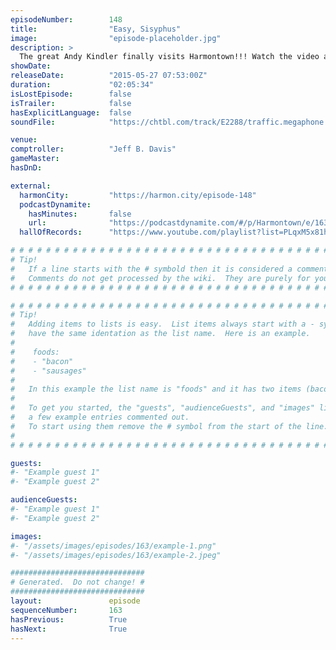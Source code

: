 ```yaml
---
episodeNumber:        148
title:                "Easy, Sisyphus"
image:                "episode-placeholder.jpg"
description: >
  The great Andy Kindler finally visits Harmontown!!! Watch the video at harmontown.com/live and become a member!
showDate:             
releaseDate:          "2015-05-27 07:53:00Z"
duration:             "02:05:34"
isLostEpisode:        false
isTrailer:            false
hasExplicitLanguage:  false
soundFile:            "https://chtbl.com/track/E2288/traffic.megaphone.fm/STA9127618283.mp3?updated=1561766439"

venue:                
comptroller:          "Jeff B. Davis"
gameMaster:           
hasDnD:               

external:
  harmonCity:         "https://harmon.city/episode-148"
  podcastDynamite:
    hasMinutes:       false
    url:              "https://podcastdynamite.com/#/p/Harmontown/e/163/148"
  hallOfRecords:      "https://www.youtube.com/playlist?list=PLqxM5x81hNObpASCG-DSZGnLmir2wsFDJ"

# # # # # # # # # # # # # # # # # # # # # # # # # # # # # # # # # # # # # # # # # # # # #
# Tip!
#   If a line starts with the # symbold then it is considered a comment.
#   Comments do not get processed by the wiki.  They are purely for your information.
# # # # # # # # # # # # # # # # # # # # # # # # # # # # # # # # # # # # # # # # # # # # #

# # # # # # # # # # # # # # # # # # # # # # # # # # # # # # # # # # # # # # # # # # # # #
# Tip!
#   Adding items to lists is easy.  List items always start with a - symbol and have
#   have the same identation as the list name.  Here is an example.
#
#    foods:
#    - "bacon"
#    - "sausages"
#
#   In this example the list name is "foods" and it has two items (bacon, and sausages).
#
#   To get you started, the "guests", "audienceGuests", and "images" lists below have
#   a few example entries commented out.
#   To start using them remove the # symbol from the start of the line.
#
# # # # # # # # # # # # # # # # # # # # # # # # # # # # # # # # # # # # # # # # # # # # #

guests:
#- "Example guest 1"
#- "Example guest 2"

audienceGuests:
#- "Example guest 1"
#- "Example guest 2"

images:
#- "/assets/images/episodes/163/example-1.png"
#- "/assets/images/episodes/163/example-2.jpeg"

##############################
# Generated.  Do not change! #
##############################
layout:               episode
sequenceNumber:       163
hasPrevious:          True
hasNext:              True
---
```


<!-- The episode description will be rendered here -->

<!-- Add your content BELOW here -->
<!-- vvvvvvvvvvvvvvvvvvvvvvvvvvv -->




<!-- ^^^^^^^^^^^^^^^^^^^^^^^^^^^ -->
<!-- Add your content ABOVE here -->

<!-- The episode gallery will be rendered here -->